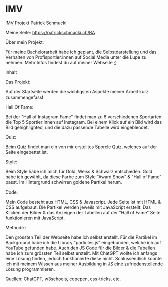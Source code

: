 # IMV
IMV Projekt Patrick Schmucki

Meine Seite: https://patrickschmucki.ch/BA

Über mein Projekt:

Für meine Bachelorarbeit habe ich geplant, die Selbstdarstellung und das Verhalten von Profisportler:innen auf Social Media unter die Lupe zu nehmen. Mehr Infos findest du auf meiner Webseite ;)  

Inhalt

Das Projekt:

Auf der Startseite werden die wichtigsten Aspekte meiner Arbeit kurz zusammengefasst.

Hall Of Fame:

Bei der "Hall of Instagram Fame" findet man zu 6 verschiedenen Sportarten die Top 5 Sportler:innen auf Instagram.
Bei einem Klick auf ein Bild wird das Bild gehighlighted, und die dazu passende Tabelle wird eingeblendet.

Quiz:

Beim Quiz findet man ein von mir erstelltes Sporcle Quiz, welches auf der Seite eingebettet ist.

Style:

Beim Style habe ich mich für Gold, Weiss & Schwarz entschieden. Gold habe ich gewählt, da diese Farbe zum Style "Award Show" & "Hall of Fame" passt. Im Hintergrund schwirren goldene Partikel herum.

Code:

Mein Code besteht aus HTML, CSS & Javascript. Jede Seite ist mit HTML & CSS aufgebaut. Die Partikel werden jeweils mit JavaScript erstellt. Das Klicken der Bilder & das Anzeigen der Tabellen auf der "Hall of Fame" Seite funktionieren mit JavaScript.  

Methodik:

Den grössten Teil der Webseite habe ich selbst erstellt. Für die Partikel im Background habe ich die Library "particles.js" eingebunden, welche ich auf YouTube gefunden habe. Auch den JS Code für die Bilder & die Tabellen habe ich zum grössten Teil selbst erstellt. Mit ChatGPT wollte ich anfangs eine Lösung finden, jedoch funktionierte diese nicht. Schlussendlich konnte ich mit meinem Wissen aus meiner Ausbildung in JS eine zufriedenstellende Lösung programmieren.

Quellen: ChatGPT, w3schools, copepen, css-tricks, etc.
